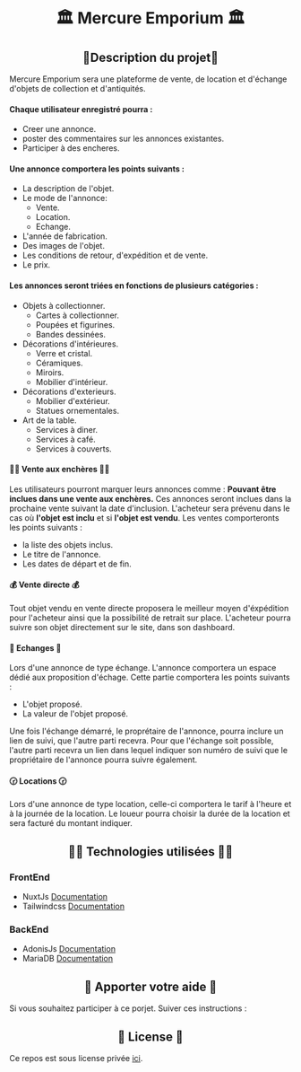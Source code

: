 <h1 align='center'>🏛 Mercure Emporium 🏛</h1>

<h2 align='center'> 🧠Description du projet🧠</h2>
Mercure Emporium sera une plateforme de vente, de location et d'échange d'objets de collection et d'antiquités.

#### Chaque utilisateur enregistré pourra :

- Creer une annonce.
- poster des commentaires sur les annonces existantes.
- Participer à des encheres.

#### Une annonce comportera les points suivants :
- La description de l'objet.
- Le mode de l'annonce:
    * Vente.
    * Location.
    * Echange.
- L'année de fabrication.
- Des images de l'objet.
- Les conditions de retour, d'expédition et de vente.
- Le prix.

#### Les annonces seront triées en fonctions de plusieurs catégories : 
- Objets à collectionner.
    * Cartes à collectionner.
    * Poupées et figurines.
    * Bandes dessinées.
- Décorations d'intérieures.
    * Verre et cristal.
    * Céramiques.
    * Miroirs.
    * Mobilier d'intérieur.
- Décorations d'exterieurs.
    * Mobilier d'extérieur.
    * Statues ornementales.
- Art de la table.
    * Services à diner.
    * Services à café.
    * Services à couverts.

#### 👨‍⚖️  Vente aux enchères 👨‍⚖️
Les utilisateurs pourront marquer leurs annonces comme : **Pouvant être inclues dans une vente aux enchères.**
Ces annonces seront inclues dans la prochaine vente suivant la date d'inclusion.
L'acheteur sera prévenu dans le cas où **l'objet est inclu** et si **l'objet est vendu**.
Les ventes comporteronts les points suivants :
- la liste des objets inclus.
- Le titre de l'annonce.
- Les dates de départ et de fin.

#### 💰 Vente directe 💰
Tout objet vendu en vente directe proposera le meilleur moyen d'éxpédition pour l'acheteur ainsi que la possibilité de retrait sur place.
L'acheteur pourra suivre son objet directement sur le site, dans son dashboard.

#### 🤝 Echanges 🤝
Lors d'une annonce de type échange. L'annonce comportera un espace dédié aux proposition d'échage. Cette partie comportera les points suivants :
- L'objet proposé.
- La valeur de l'objet proposé.

Une fois l'échange démarré, le proprétaire de l'annonce, pourra inclure un lien de suivi, que l'autre parti recevra. Pour que l'échange soit possible, l'autre parti recevra un lien dans lequel indiquer son numéro de suivi que le propriétaire de l'annonce pourra suivre également.

#### 🕝 Locations 🕝
Lors d'une annonce de type location, celle-ci comportera le tarif à l'heure et à la journée de la location.
Le loueur pourra choisir la durée de la location et sera facturé du montant indiquer.

<h2 align="center">🧑‍💻 Technologies utilisées 🧑‍💻</h2>

### FrontEnd
- NuxtJs [Documentation](https://nuxt.com/)
- Tailwindcss [Documentation](https://tailwindcss.com/)

### BackEnd
- AdonisJs [Documentation](https://adonisjs.com/)
- MariaDB [Documentation](https://mariadb.org/)

<h2 align='center'>🫵 Apporter votre aide 🫵</h2>
Si vous souhaitez participer à ce porjet. Suiver ces instructions :


<h2 align='center'>📰 License 📰</h2>

Ce repos est sous license privée [ici](./LICENSE.txt).

